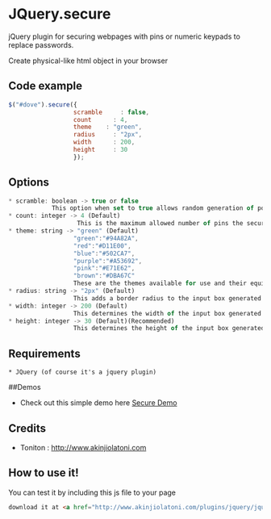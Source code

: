 JQuery.secure
================

jQuery plugin for securing webpages with pins or numeric keypads to replace passwords. <br>

Create physical-like html object in your browser
## Code example
```javascript
$("#dove").secure({
                  scramble     : false,
                  count      : 4,
                  theme    : "green",
                  radius     : "2px",
                  width      : 200,
                  height     : 30
                  });
```
## Options 
```javascript
* scramble: boolean -> true or false
            This option when set to true allows random generation of positions for the keypad.
* count: integer -> 4 (Default)
                   This is the maximum allowed number of pins the secure panel can take.
* theme: string -> "green" (Default)
                  "green":"#94A82A",
                  "red":"#D11E00",
                  "blue":"#502CA7",
                  "purple":"#A53692",
                  "pink":"#E71E62",
                  "brown":"#DBA67C"
                  These are the themes available for use and their equivalent hexadecimal values.
* radius: string -> "2px" (Default)
                  This adds a border radius to the input box generated by the plugin.
* width: integer -> 200 (Default)
                  This determines the width of the input box generated
* height: integer -> 30 (Default)(Recommended)
                  This determines the height of the input box generated. Having it greater than 30 is not usually recommended.
```


## Requirements
    * JQuery (of course it's a jquery plugin)


##Demos
* Check out this simple demo here [Secure Demo](https://www.akinjiolatoni.com/jQuery-Secure/index.html)<br>
## Credits
* Toniton : http://www.akinjiolatoni.com

## How to use it!
You can test it by including this js file to your page
```html
download it at <a href="http://www.akinjiolatoni.com/plugins/jquery/jquery.secure-panel.js">js file</a>

